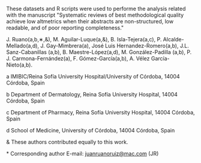 
These datasets and R scripts were used to performe the analysis related with the manuscript "Systematic reviews of best methodological quality achieve low altmetrics when their abstracts are non-structured, low readable, and of poor reporting completeness."

J. Ruano(a,b,∗,&), M. Aguilar-Luque(a,&), B. Isla-Tejera(a,c), P. Alcalde-Mellado(a,d), J. Gay-Mimbrera(a), José Luis Hernandez-Romero(a,b), J.L. Sanz-Cabanillas (a,b), B. Maestre-López(a,d), M. González-Padilla (a,b), P. J. Carmona-Fernández(a), F. Gómez-García(a,b), A. Vélez García-Nieto(a,b).

a IMIBIC/Reina Sofía University Hospital/University of Córdoba, 14004 Córdoba, Spain 

b Department of Dermatology, Reina Sofía University Hospital, 14004 Córdoba, Spain 

c Department of Pharmacy, Reina Sofía University Hospital, 14004 Córdoba, Spain 

d School of Medicine, University of Córdoba, 14004 Córdoba, Spain


& These authors contributed equally to this work. 

\* Corresponding author E-mail: juanruanoruiz@mac.com (JR)
